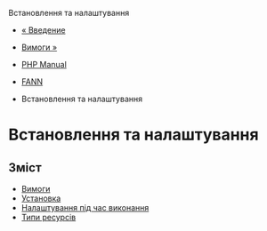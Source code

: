 Встановлення та налаштування

-   [« Введение](intro.fann.html)
    
-   [Вимоги »](fann.requirements.html)
    
-   [PHP Manual](index.html)
    
-   [FANN](book.fann.html)
    
-   Встановлення та налаштування
    

# Встановлення та налаштування

## Зміст

-   [Вимоги](fann.requirements.html)
-   [Установка](fann.installation.html)
-   [Налаштування під час виконання](fann.configuration.html)
-   [Типи ресурсів](fann.resources.html)